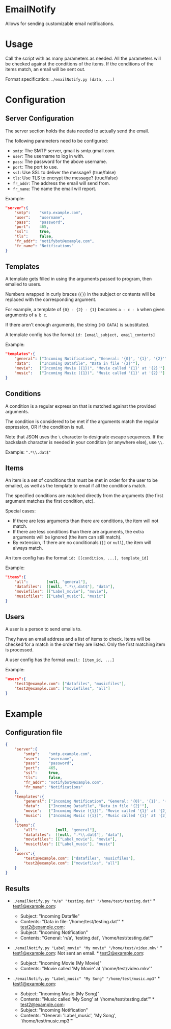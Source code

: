 EmailNotify
===========

Allows for sending customizable email notifications.


Usage
=====
Call the script with as many parameters as needed.
All the parameters will be checked against the conditions of the items.
If the conditions of the items match, an email will be sent out.

Format specification: `./emailNotify.py [data, ...]`

Configuration
=============

Server Configuration
--------------------
The server section holds the data needed to actually send the email.

The following parameters need to be configured:
*    `smtp`: The SMTP server, gmail is smtp.gmail.com.
*    `user`: The username to log in with.
*    `pass`: The password for the above username.
*    `port`: The port to use.
*    `ssl`:  Use SSL to deliver the message? (true/false)
*    `tls`:  Use TLS to encrypt the  message? (true/false)
*    `fr_addr`: The address the email will send from.
*    `fr_name`: The name the email will report.

Example:
```json
"server":{
    "smtp":    "smtp.example.com",
    "user":    "username",
    "pass":    "password",
    "port":    465,
    "ssl":     true,
    "tls":     false,
    "fr_addr": "notifybot@example.com",
    "fr_name": "Notifications"
}
```

Templates
---------
A template gets filled in using the arguments passed to program, then emailed to users.


Numbers wrapped in curly braces (`{}`) in the subject or contents will be replaced with the corresponding argument.

For example, a template of `{0} - {2} - {1}` becomes `a - c - b` when given arguments of `a b c`.

If there aren't enough arguments, the string `[NO DATA]` is substituted.

A template config has the format `id: [email_subject, email_contents]`

Example:
```json
"templates":{
    "general": ["Incoming Notification", "General: '{0}', '{1}', '{2}'"],
    "data":    ["Incoming Datafile", "Data in file '{2}'"],
    "movie":   ["Incoming Movie ({1})", "Movie called '{1}' at '{2}'"],
    "music":   ["Incoming Music ({1})", "Music called '{1}' at '{2}'"]
}
```

Conditions
----------
A condition is a regular expression that is matched against the provided arguments.

The condition is considered to be met if the arguments match the regular expression, OR if the condition is null.

Note that JSON uses the `\` character to designate escape sequences. If the backslash character is needed in your condition (or anywhere else), use `\\`.

Example: `".*\\.dat$"`

Items
-----
An item is a set of conditions that must be met in order for the user to be emailed, as well as the template to email if all the conditions match.

The specified conditions are matched directly from the arguments (the first argument matches the first condition, etc).

Special cases:
*    If there are less arguments than there are conditions, the item will not match.
*    If there are less conditions than there are arguments, the extra arguments will be ignored (the item can still match).
*    By extension, if there are no conditionals (`[]` or `null`), the item will always match.

An item config has the format `id: [[condition, ...], template_id]`

Example:
```json
"items":{
    "all":        [null, "general"],
    "datafiles":  [[null, ".*\\.dat$"], "data"],
    "moviefiles": [["Label_movie"], "movie"],
    "musicfiles": [["Label_music"], "music"]
}
```

Users
-----
A user is a person to send emails to.

They have an email address and a list of items to check. Items will be checked for a match in the order they are listed. Only the first matching item is processed.

A user config has the format `email: [item_id, ...]`

Example:
```json
"users":{
    "test1@example.com": ["datafiles", "musicfiles"],
    "test2@example.com": ["moviefiles", "all"]
}
```
Example
=======

Configuration file
------------------
```json
{
    "server":{
        "smtp":    "smtp.example.com",
        "user":    "username",
        "pass":    "password",
        "port":    465,
        "ssl":     true,
        "tls":     false,
        "fr_addr": "notifybot@example.com",
        "fr_name": "Notifications"
    },
    "templates":{
        "general": ["Incoming Notification", "General: '{0}', '{1}', '{2}'"],
        "data":    ["Incoming Datafile", "Data in file '{2}'"],
        "movie":   ["Incoming Movie ({1})", "Movie called '{1}' at '{2}'"],
        "music":   ["Incoming Music ({1})", "Music called '{1}' at '{2}'"]
    },
    "items":{
        "all":        [null, "general"],
        "datafiles":  [[null, ".*\\.dat$"], "data"],
        "moviefiles": [["Label_movie"], "movie"],
        "musicfiles": [["Label_music"], "music"]
    },
    "users":{
        "test1@example.com": ["datafiles", "musicfiles"],
        "test2@example.com": ["moviefiles", "all"]
    }
}
```

Results
-------
*    `./emailNotify.py "n/a" "testing.dat" "/home/test/testing.dat"`
    *    test1@example.com:
        *    Subject: "Incoming Datafile"
        *    Contents: "Data in file: '/home/test/testing.dat'"
    *    test2@example.com:
        *    Subject: "Incoming Notification"
        *    Contents: "General: 'n/a', 'testing.dat', '/home/test/testing.dat'"

*    `./emailNotify.py "Label_movie" "My movie" "/home/test/video.mkv"`
    *    test1@example.com: Not sent an email.
    *    test2@example.com:
        *    Subject: "Incoming Movie (My Movie)"
        *    Contents: "Movie called 'My Movie' at '/home/test/video.mkv'"

*    `./emailNotify.py "Label_music" "My Song" "/home/test/music.mp3"`
    *    test1@example.com:
        *    Subject: "Incoming Music (My Song)"
        *    Contents: "Music called 'My Song' at '/home/test/testing.dat'"
    *    test2@example.com:
        *    Subject: "Incoming Notification"
        *    Contents: "General: 'Label_music', 'My Song', '/home/test/music.mp3'"
